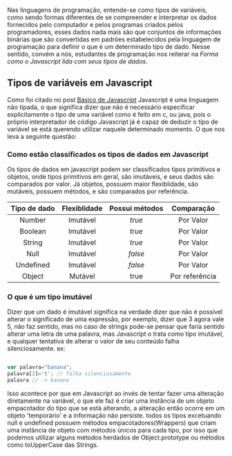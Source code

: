Nas linguagens de programação, entende-se como tipos de variáveis, como sendo formas diferentes de se compreender e interpretar os dados
fornecidos pelo computador e pelos programas criados pelos programadores, esses dados nada mais são que conjuntos de informações binárias 
que são convertidas em padrões estabelecidos pela linguagem de programação para definir o que é um determinado tipo de dado.
Nesse sentido, convém a nós, estudantes de programação nos reiterar na *Forma como o Javascript lida com seus tipos de dados*.
## Tipos de variáveis em Javascript

Como foi citado no post [Básico de Javascript](https://bidwolf.github.io/diario-de-aprendizado/2021/07/28/Javascript-b%C3%A1sico.html)
Javascript é uma linguagem não tipada, o que significa dizer que não é necessário especificar explicitamente o tipo de uma variável como
é feito em c, ou java, pois o próprio interpretador de código Javascript já é capaz de deduzir o tipo de variável se está querendo utilizar naquele determinado momento. O que nos leva a seguinte questão:

### Como estão classificados os tipos de dados em Javascript

Os tipos de dados em javascript podem ser classificados tipos primitivos e objetos, onde tipos primitivos em geral, são imutáveis, e seus dados são comparados por valor. Já objetos, possuem maior flexiblidade, são mutáveis, possuem métodos, e são comparados por referência.

Tipo de dado| Flexiblidade | Possui métodos | Comparação
:---:|:---:|:---:|:---:
Number|Imutável|*true*|Por Valor
Boolean|Imutável|*true*|Por Valor
String|Imutável|*true*|Por Valor
Null|Imutável|*false*|Por Valor
Undefined|Imutável|*false*|Por Valor
Object|Mutável|true|Por referência

### O que é um tipo imutável

Dizer que um dado é imutável significa na verdade dizer que não é possível alterar o significado de uma expressão, por exemplo, dizer que 3 agora vale 5, não faz sentido, mas no caso de strings pode-se pensar que faria sentido alterar uma letra de uma palavra, mas Javascript o trata como tipo imutável, e qualquer tentativa de alterar o valor de seu conteúdo falha silenciosamente.
ex:

~~~js

var palavra="banana";
palavra[2]='t'; // falha silenciosamente
palavra // -> banana
~~~ 

Isso acontece por que em Javascript ao invés de tentar fazer uma alteração diretamente na variável, o que ele faz é criar uma instância de um objeto empacotador do tipo que se está alterando, a alteração então ocorre em um objeto 'temporário' e a informação não persiste.
todos os tipos excetuando null e undefined possuem métodos empacotadores(Wrappers) que criam uma instância de objeto com métodos únicos para cada tipo, por isso que podemos utilizar alguns métodos herdados de Object.prototype ou métodos como toUpperCase das Strings.
